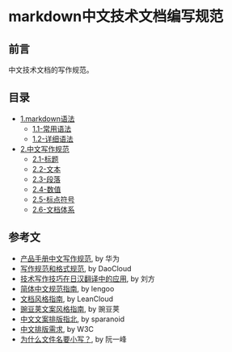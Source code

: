# markdown中文技术文档编写规范

## 前言

中文技术文档的写作规范。

## 目录

* [1.markdown语法]()
    * [1.1-常用语法](1.markdown语法/1.1-常用语法.md)
    * [1.2-详细语法](1.markdown语法/1.2-详细语法.md)
* [2.中文写作规范]()
    * [2.1-标题](2.中文写作规范/2.1-标题.md)
    * [2.2-文本](2.中文写作规范/2.2-文本.md)
    * [2.3-段落](2.中文写作规范/2.3-段落.md)
    * [2.4-数值](2.中文写作规范/2.4-数值.md)
    * [2.5-标点符号](2.中文写作规范/2.5-标点符号.md)
    * [2.6-文档体系](2.中文写作规范/2.6-文档体系.md)

## 参考文

- [产品手册中文写作规范](http://wenku.baidu.com/view/23cc1a6527d3240c8447efbf.html), by 华为
- [写作规范和格式规范](http://docs.daocloud.io/write-docs/format), by DaoCloud
- [技术写作技巧在日汉翻译中的应用](http://www.hitachi-tc.co.jp/company/thesis/thesis.pdf), by 刘方
- [简体中文规范指南](https://www.lengoo.de/documents/styleguides/lengoo_styleguide_ZH.pdf), by lengoo
- [文档风格指南](https://open.leancloud.cn/copywriting-style-guide.html), by LeanCloud
- [豌豆荚文案风格指南](https://docs.google.com/document/d/1R8lMCPf6zCD5KEA8ekZ5knK77iw9J-vJ6vEopPemqZM/edit), by 豌豆荚
- [中文文案排版指北](https://github.com/sparanoid/chinese-copywriting-guidelines), by sparanoid
- [中文排版需求](http://w3c.github.io/clreq/), by W3C
- [为什么文件名要小写？](http://www.ruanyifeng.com/blog/2017/02/filename-should-be-lowercase.html), by 阮一峰

